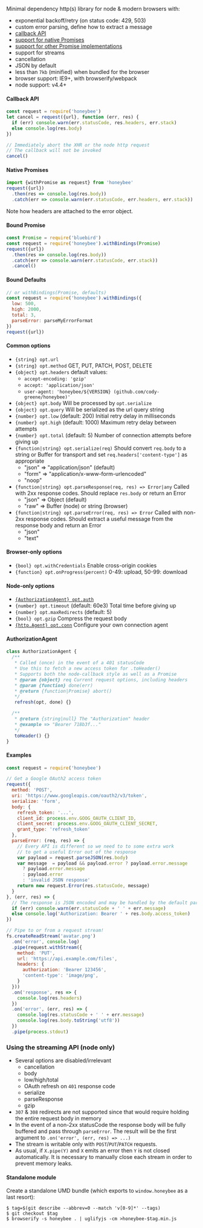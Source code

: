 Minimal dependency http(s) library for node & modern browsers with:
- exponential backoff/retry (on status code: 429, 503)
- custom error parsing, define how to extract a message
- [callback API](#callback-api)
- [support for native Promises](#native-promises)
- [support for other Promise implementations](#bound-promise)
- support for streams
- cancellation
- JSON by default
- less than `7kb` (minified) when bundled for the browser
- browser support: IE9+, with browserify/webpack
- node support: v4.4+

#### Callback API
```javascript
const request = require('honeybee')
let cancel = request({url}, function (err, res) {
  if (err) console.warn(err.statusCode, res.headers, err.stack)
  else console.log(res.body)
})

// Immediately abort the XHR or the node http request
// The callback will not be invoked
cancel()
```

#### Native Promises
```javascript
import {withPromise as request} from 'honeybee'
request({url})
  .then(res => console.log(res.body))
  .catch(err => console.warn(err.statusCode, err.headers, err.stack))
```
Note how headers are attached to the error object.

#### Bound Promise
```javascript
const Promise = require('bluebird')
const request = require('honeybee').withBindings(Promise)
request({url})
  .then(res => console.log(res.body))
  .catch(err => console.warn(err.statusCode, err.stack))
  .cancel()
```

#### Bound Defaults
```javascript
// or withBindings(Promise, defaults)
const request = require('honeybee').withBindings({
  low: 500,
  high: 2000,
  total: 3,
  parseError: parseMyErrorFormat
})
request({url})
```

#### Common options
* `{string} opt.url`
* `{string} opt.method` GET, PUT, PATCH, POST, DELETE
* `{object} opt.headers` default values:
  - `accept-encoding: 'gzip'`
  - `accept: 'application/json'`
  - `user-agent: 'honeybee/${VERSION} (github.com/cody-greene/honeybee)'`
* `{object} opt.body` Will be processed by `opt.serialize`
* `{object} opt.query` Will be serialized as the url query string
* `{number} opt.low` (default: 200) Initial retry delay in milliseconds
* `{number} opt.high` (default: 1000) Maximum retry delay between attempts
* `{number} opt.total` (default: 5) Number of connection attempts before giving up
* `{function|string} opt.serialize(req)` Should convert `req.body` to a string or Buffer for transport and set `req.headers['content-type']` as appropriate
  - "json" => "application/json" (default)
  - "form" => "application/x-www-form-urlencoded"
  - "noop"
* `{function|string} opt.parseResponse(req, res) => Error|any` Called with 2xx response codes. Should replace `res.body` or return an Error
  - "json" => Object (default)
  - "raw" => Buffer (node) or string (browser)
* `{function|string} opt.parseError(req, res) => Error` Called with non-2xx response codes. Should extract a useful message from the response body and return an Error
  - "json"
  - "text"

#### Browser-only options
* `{bool} opt.withCredentials` Enable cross-origin cookies
* `{function} opt.onProgress(percent)` 0-49: upload, 50-99: download

#### Node-only options
* [`{AuthorizationAgent} opt.auth`](#authorizationagent)
* `{number} opt.timeout` (default: 60e3) Total time before giving up
* `{number} opt.maxRedirects` (default: 5)
* `{bool} opt.gzip` Compress the request body
* [`{http.Agent} opt.conn`](https://nodejs.org/api/http.html#http_class_http_agent) Configure your own connection agent

#### AuthorizationAgent
```javascript
class AuthorizationAgent {
  /**
   * Called (once) in the event of a 401 statusCode
   * Use this to fetch a new access token for .toHeader()
   * Supports both the node-callback style as well as a Promise
   * @param {object} req Current request options, including headers
   * @param {function} done(err)
   * @return {function|Promise} abort()
   */
   refresh(opt, done) {}

  /**
   * @return {string|null} The "Authorization" header
   * @example => "Bearer 718b3f..."
   */
   toHeader() {}
}
```

#### Examples
```javascript
const request = require('honeybee')

// Get a Google OAuth2 access token
request({
  method: 'POST',
  uri: 'https://www.googleapis.com/oauth2/v3/token',
  serialize: 'form',
  body: {
    refresh_token: '...',
    client_id: process.env.GOOG_OAUTH_CLIENT_ID,
    client_secret: process.env.GOOG_OAUTH_CLIENT_SECRET,
    grant_type: 'refresh_token'
  },
  parseError: (req, res) => {
    // Every API is different so we need to to some extra work
    // to get a useful Error out of the response
    var payload = request.parseJSON(res.body)
    var message  = payload && payload.error ? payload.error.message
      ? payload.error.message
      : payload.error
      : 'invalid JSON response'
    return new request.Error(res.statusCode, message)
  }
}, (err, res) => {
  // The response is JSON encoded and may be handled by the default parser
  if (err) console.warn(err.statusCode + ' ' + err.message)
  else console.log('Authorization: Bearer ' + res.body.access_token)
})

// Pipe to or from a request stream!
fs.createReadStream('avatar.png')
  .on('error', console.log)
  .pipe(request.withStream({
    method: 'PUT',
    url: 'https://api.example.com/files',
    headers: {
      authorization: 'Bearer 123456',
      'content-type': 'image/png',
    }
  }))
  .on('response', res => {
    console.log(res.headers)
  })
  .on('error', (err, res) => {
    console.log(res.statusCode + ' ' + err.message)
    console.log(res.body.toString('utf8'))
  })
  .pipe(process.stdout)
```

### Using the streaming API (node only)
- Several options are disabled/irrelevant
  - cancellation
  - body
  - low/high/total
  - OAuth refresh on `401` response code
  - serialize
  - parseResponse
  - gzip
- `307` & `308` redirects are not supported since that would require holding the entire request body in memory
- In the event of a non-2xx statusCode the response body will be fully buffered and pass through `parseError`. The result will be the first argument to `.on('error', (err, res) => ...)`
- The stream is writable only with `POST`/`PUT`/`PATCH` requests.
- As usual, if `X.pipe(Y)` and `X` emits an error then `Y` is not closed automatically. It is necessary to manually close each stream in order to prevent memory leaks.

#### Standalone module
Create a standalone UMD bundle (which exports to `window.honeybee` as a last resort):
```
$ tag=$(git describe --abbrev=0 --match 'v[0-9]*' --tags)
$ git checkout $tag
$ browserify -s honeybee . | uglifyjs -cm >honeybee-$tag.min.js
```
